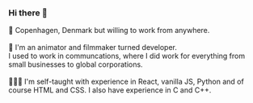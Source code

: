 ### Hi there 👋
📍 Copenhagen, Denmark but willing to work from anywhere. <br><br>
🎥 I'm an animator and filmmaker turned developer.<br>I used to work in communcations, where I did work for everything from small businesses to global corporations. <br><br>
🧑🏼‍💻 I'm self-taught with experience in React, vanilla JS, Python and of course HTML and CSS. I also have experience in C and C++. <br><br>
